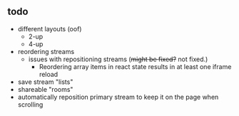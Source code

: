 ## todo

* different layouts (oof)
  * 2-up
  * 4-up
* reordering streams
  * issues with repositioning streams (~~might be fixed?~~ not fixed.)
    * Reordering array items in react state results in at least one iframe reload
* save stream "lists"
* shareable "rooms"
* automatically reposition primary stream to keep it on the page when scrolling